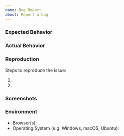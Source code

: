 ```yaml
---
name: Bug Report
about: Report a bug
---
```


### Expected Behavior

<!-- What behavior were you expecting to see? -->

### Actual Behavior

<!-- What behavior did you actually see? -->

### Reproduction

Steps to reproduce the issue:

1.
2.

### Screenshots

<!-- Provide screenshots of the issue -->

### Environment

<!-- Please provide any useful other information. -->

- Browser(s):
- Operating System (e.g. Windows, macOS, Ubuntu):
